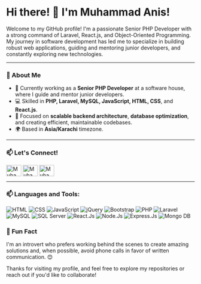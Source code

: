 # Hi there! 👋 I'm Muhammad Anis!

Welcome to my GitHub profile! I'm a passionate Senior PHP Developer with a strong command of Laravel, React.js, and Object-Oriented Programming. My journey in software development has led me to specialize in building robust web applications, guiding and mentoring junior developers, and constantly exploring new technologies.

---

### 🚀 About Me
- 💼 Currently working as a **Senior PHP Developer** at a software house, where I guide and mentor junior developers.
- 💻 Skilled in **PHP, Laravel, MySQL, JavaScript, HTML, CSS**, and **React.js**.
- 🎯 Focused on **scalable backend architecture**, **database optimization**, and creating efficient, maintainable codebases.
- 🌍 Based in **Asia/Karachi** timezone.

---


### 📫 Let's Connect!
<p align="left">
<a href="https://www.linkedin.com/in/muhammad-anis-858339177?utm_source=share&utm_campaign=share_via&utm_content=profile&utm_medium=android_app" target="_blank"><img align="center" src="https://raw.githubusercontent.com/rahuldkjain/github-profile-readme-generator/master/src/images/icons/Social/linked-in-alt.svg" alt="Muhammad Anis" height="30" width="40" /></a>
<a href="https://www.facebook.com/profile.php?id=100050544793923&mibextid=ZbWKwL" target="_blank"><img align="center" src="https://raw.githubusercontent.com/rahuldkjain/github-profile-readme-generator/master/src/images/icons/Social/facebook.svg" alt="Muhammad Anis" height="30" width="40" /></a>
<a href="https://www.instagram.com/m_anis.pro/profilecard/?igsh=czB5N2V5MGlzdTZl" target="_blank"><img align="center" src="https://raw.githubusercontent.com/rahuldkjain/github-profile-readme-generator/master/src/images/icons/Social/instagram.svg" alt="Muhammad Anis" height="30" width="40" /></a>
</p>

---

### 📫 Languages and Tools:
![HTML](https://img.shields.io/badge/-HTML5-%232c3e50?style=for-the-badge&logo=HTML5)
![CSS](https://img.shields.io/badge/-CSS3-%232c3e50?style=for-the-badge&logo=css3)
![JavaScript](https://img.shields.io/badge/-JavaScript-%232c3e50?style=for-the-badge&logo=javascript)
![jQuery](https://img.shields.io/badge/-jQuery-%232c3e50?style=for-the-badge&logo=jQuery)
![Bootstrap](https://img.shields.io/badge/-Bootstrap-%232c3e50?style=for-the-badge&logo=Bootstrap)
![PHP](https://img.shields.io/badge/-PHP-%232c3e50?style=for-the-badge&logo=PHP)
![Laravel](https://img.shields.io/badge/-Laravel-%232c3e50?style=for-the-badge&logo=Laravel)
![MySQL](https://img.shields.io/badge/-MySQL-%232c3e50?style=for-the-badge&logo=MySQL)
![SQL Server](https://img.shields.io/badge/-Microsoft%20SQL%20Server-%232c3e50?style=for-the-badge&logo=microsoft-sql-server)
![React.Js](https://img.shields.io/badge/-React.js-%232c3e50?style=for-the-badge&logo=react)
![Node.Js](https://img.shields.io/badge/-Node.js-%232c3e50?style=for-the-badge&logo=nodedotjs)
![Express.Js](https://img.shields.io/badge/-Express.Js-%232c3e50?style=for-the-badge&logo=express)
![Mongo DB](https://img.shields.io/badge/-Mongo%20DB-%232c3e50?style=for-the-badge&logo=MongoDB)


### 🌟 Fun Fact
I'm an introvert who prefers working behind the scenes to create amazing solutions and, when possible, avoid phone calls in favor of written communication. 😊

Thanks for visiting my profile, and feel free to explore my repositories or reach out if you'd like to collaborate!

